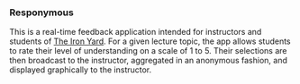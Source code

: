 ### Responymous


This is a real-time feedback application intended for instructors and students of [The Iron Yard](http://orlando.theironyard.com). For a given lecture topic, the app allows students to rate their level of understanding on a scale of 1 to 5. Their selections are then broadcast to the instructor, aggregated in an anonymous fashion, and displayed graphically to the instructor.
